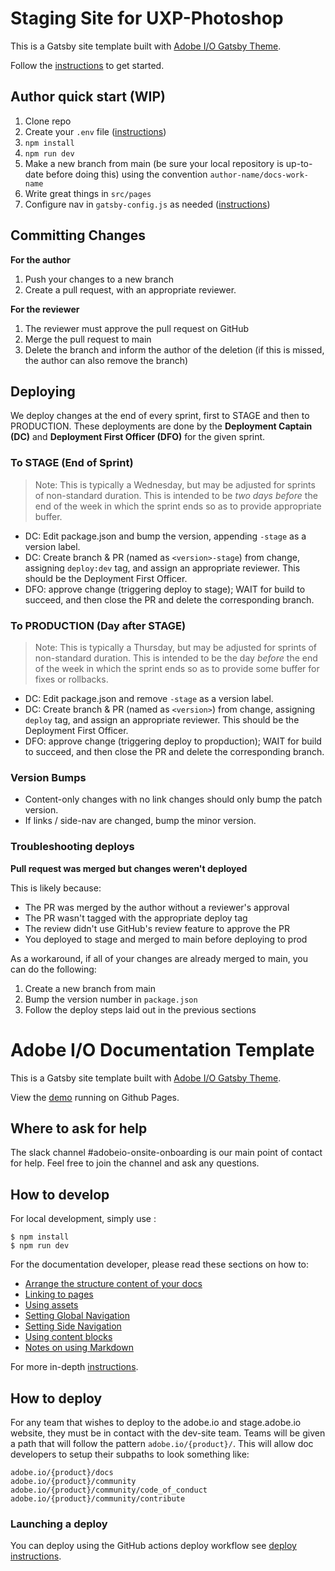 # Staging Site for UXP-Photoshop

This is a Gatsby site template built with [Adobe I/O Gatsby Theme](https://github.com/adobe/gatsby-theme-aio).

Follow the [instructions](https://github.com/adobe/gatsby-theme-aio#getting-started) to get started.

## Author quick start (WIP)

1. Clone repo
2. Create your `.env` file ([instructions](https://github.com/adobe/gatsby-theme-aio#env-settings-for-github-contributors))
3. `npm install`
4. `npm run dev`
5. Make a new branch from main (be sure your local repository is up-to-date before doing this) using the convention `author-name/docs-work-name`
6. Write great things in `src/pages`
7. Configure nav in `gatsby-config.js` as needed ([instructions](https://github.com/adobe/gatsby-theme-aio#global-navigation))

## Committing Changes

**For the author**

1. Push your changes to a new branch
2. Create a pull request, with an appropriate reviewer.

**For the reviewer**

1. The reviewer must approve the pull request on GitHub
2. Merge the pull request to main
3. Delete the branch and inform the author of the deletion (if this is missed, the author can also remove the branch)

## Deploying

We deploy changes at the end of every sprint, first to STAGE and then to PRODUCTION. These deployments are done by the **Deployment Captain (DC)** and **Deployment First Officer (DFO)** for the given sprint.

### To STAGE (End of Sprint)

> Note: This is typically a Wednesday, but may be adjusted for sprints of non-standard duration. This is intended to be _two days before_ the end of the week in which the sprint ends so as to provide appropriate buffer.

* DC: Edit package.json and bump the version, appending `-stage` as a version label.
* DC: Create branch & PR (named as `<version>-stage`) from change, assigning `deploy:dev` tag, and assign an appropriate reviewer. This should be the Deployment First Officer.
* DFO: approve change (triggering deploy to stage); WAIT for build to succeed, and then close the PR and delete the corresponding branch.

### To PRODUCTION (Day after STAGE)

> Note: This is typically a Thursday, but may be adjusted for sprints of non-standard duration. This is intended to be the day _before_ the end of the week in which the sprint ends so as to provide some buffer for fixes or rollbacks.

* DC: Edit package.json and remove `-stage` as a version label.
* DC: Create branch & PR (named as `<version>`) from change, assigning `deploy` tag, and assign an appropriate reviewer. This should be the Deployment First Officer.
* DFO: approve change (triggering deploy to propduction); WAIT for build to succeed, and then close the PR and delete the corresponding branch.

### Version Bumps

* Content-only changes with no link changes should only bump the patch version.
* If links / side-nav are changed, bump the minor version.

### Troubleshooting deploys

**Pull request was merged but changes weren't deployed**

This is likely because:

- The PR was merged by the author without a reviewer's approval
- The PR wasn't tagged with the appropriate deploy tag
- The review didn't use GitHub's review feature to approve the PR
- You deployed to stage and merged to main before deploying to prod

As a workaround, if all of your changes are already merged to main, you can do the following:

1. Create a new branch from main
2. Bump the version number in `package.json`
3. Follow the deploy steps laid out in the previous sections

# Adobe I/O Documentation Template

This is a Gatsby site template built with [Adobe I/O Gatsby Theme](https://github.com/adobe/gatsby-theme-aio).

View the [demo](https://adobedocs.github.io/dev-site-documentation-template/) running on Github Pages.

## Where to ask for help

The slack channel #adobeio-onsite-onboarding is our main point of contact for help. Feel free to join the channel and ask any questions.

## How to develop

For local development, simply use :
```
$ npm install
$ npm run dev
```

For the documentation developer, please read these sections on how to:
- [Arrange the structure content of your docs](https://github.com/adobe/gatsby-theme-aio#content-structure)
- [Linking to pages](https://github.com/adobe/gatsby-theme-aio#links)
- [Using assets](https://github.com/adobe/gatsby-theme-aio#assets)
- [Setting Global Navigation](https://github.com/adobe/gatsby-theme-aio#global-navigation)
- [Setting Side Navigation](https://github.com/adobe/gatsby-theme-aio#side-navigation)
- [Using content blocks](https://github.com/adobe/gatsby-theme-aio#jsx-blocks)
- [Notes on using Markdown](https://github.com/adobe/gatsby-theme-aio#writing-enhanced-markdown)

For more in-depth [instructions](https://github.com/adobe/gatsby-theme-aio#getting-started).

## How to deploy

For any team that wishes to deploy to the adobe.io and stage.adobe.io website, they must be in contact with the dev-site team. Teams will be given a path that will follow the pattern `adobe.io/{product}/`. This will allow doc developers to setup their subpaths to look something like:
```
adobe.io/{product}/docs
adobe.io/{product}/community
adobe.io/{product}/community/code_of_conduct
adobe.io/{product}/community/contribute
```

### Launching a deploy

You can deploy using the GitHub actions deploy workflow see [deploy instructions](https://github.com/adobe/gatsby-theme-aio#deploy-to-azure-storage-static-websites).
